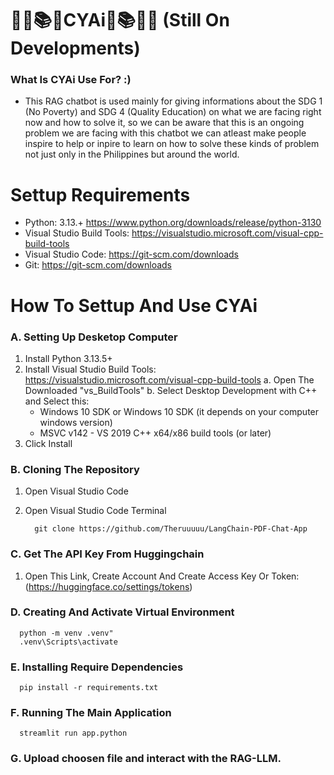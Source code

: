 # ✍🏻📚🤖CYAi🤖📚✍🏻 (Still On Developments)


### What Is CYAi Use For? :)
- This RAG chatbot is used mainly for giving informations about the SDG 1 (No Poverty) and SDG 4 (Quality Education) on what we are facing
  right now and how to solve it, so we can be aware that this is an ongoing problem we are facing with this chatbot we can atleast make people
  inspire to help or inpire to learn on how to solve these kinds of problem not just only in the Philippines but around the world.
# Settup Requirements
- Python: 3.13.+ https://www.python.org/downloads/release/python-3130
- Visual Studio Build Tools: https://visualstudio.microsoft.com/visual-cpp-build-tools
- Visual Studio Code: https://git-scm.com/downloads
- Git: https://git-scm.com/downloads
# How To Settup And Use CYAi
### A. Setting Up Desketop Computer
   1. Install Python 3.13.5+
   2. Install Visual Studio Build Tools: https://visualstudio.microsoft.com/visual-cpp-build-tools
      a. Open The Downloaded "vs_BuildTools"
      b. Select Desktop Development with C++ and Select this:
        - Windows 10 SDK or Windows 10 SDK (it depends on your computer windows version)
        - MSVC v142 - VS 2019 C++ x64/x86 build tools (or later)
   3. Click Install
### B. Cloning The Repository
   1. Open Visual Studio Code
   2. Open Visual Studio Code Terminal

            git clone https://github.com/Theruuuuu/LangChain-PDF-Chat-App
### C. Get The API Key From Huggingchain
   1. Open This Link, Create Account And Create Access Key Or Token:(https://huggingface.co/settings/tokens)
### D. Creating And Activate Virtual Environment
      python -m venv .venv"
      .venv\Scripts\activate
### E. Installing Require Dependencies
      pip install -r requirements.txt
### F. Running The Main Application
      streamlit run app.python
### G. Upload choosen file and interact with the RAG-LLM.

